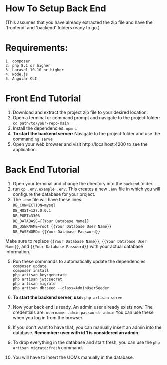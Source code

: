 # How To Setup Back End 
(This assumes that you have already extracted the zip file and have the 'frontend' and 'backend' folders ready to go.)

# Requirements:
    1. composer
    2. php 8.1 or higher
    3. Laravel 10.10 or higher
    4. Node.js
    5. Angular CLI

# Front End Tutorial

1. Download and extract the project zip file to your desired location.
2. Open a terminal or command prompt and navigate to the project folder: `cd path/to/your-repo-main`
3. Install the dependencies: `npm i`
4. **To start the backend server:** Navigate to the project folder and use the command `ng serve`
5. Open your web browser and visit http://localhost:4200 to see the application.
    
# Back End Tutorial 

1. Open your terminal and change the directory into the `backend` folder.  
2. run `cp .env.example .env`. This creates a new `.env` file in which you will configure the database for your project. 
3.  The `.env` file will have these lines: <br>
    `DB_CONNECTION=mysql` <br>
    `DB_HOST=127.0.0.1` <br>
    `DB_PORT=3306` <br>
    `DB_DATABASE={{Your Database Name}}` <br>
    `DB_USERNAME=root {{Your Database User Name}}`  <br>
    `DB_PASSWORD= {{Your Database Password}}` <br>
    
Make sure to replace `{{Your Database Name}}`, `{{Your Database User Name}}`, and `{{Your Database Password}}` with your actual database information.


5. Run these commands to automatically update the dependencies:<br>
    `composer update` <br>
    `composer install` <br>
    `php artisan key:generate` <br>
    `php artisan jwt:secret` <br>
    `php artisan migrate` <br>
    `php artisan db:seed --class=AdminUserSeeder` <br>

6. **To start the backend server, use:** `php artisan serve` 

7. Now your back end is ready. An admin user already exists now. The credentials are:
    `username: admin`
    `password: admin`
    You can use these when you log in from the browser.

8. If you don't want to have that, you can manually insert an admin into the database. **Remember: user with id 1 is considered an admin**. 
9. To drop everything in the database and start fresh, you can use the `php artisan migrate:fresh` command.
10. You will have to insert the UOMs manually in the database.  

